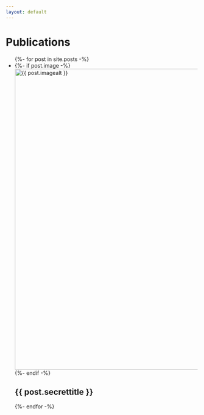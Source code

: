 ```yaml
---
layout: default
---
```

<div>
  <h1 class="postborder">
  Publications
  </h1>
</div>
<ul class="list-1">
  {%- for post in site.posts -%}
    <li>
      {%- if post.image -%}
        <!---<a href="{{ post.url | relative_url }}">--->
          <img src="{{- post.image | relative_url -}}" 
               alt="{{ post.imagealt }}" 
               width="790"
          >
        <!---</a>--->
      {%- endif -%}
        <h2 href="{{ post.url | relative_url }}" 
            class="postborder">
            {{ post.secrettitle }}
        </h2>
    </li>
  {%- endfor -%}
</ul>